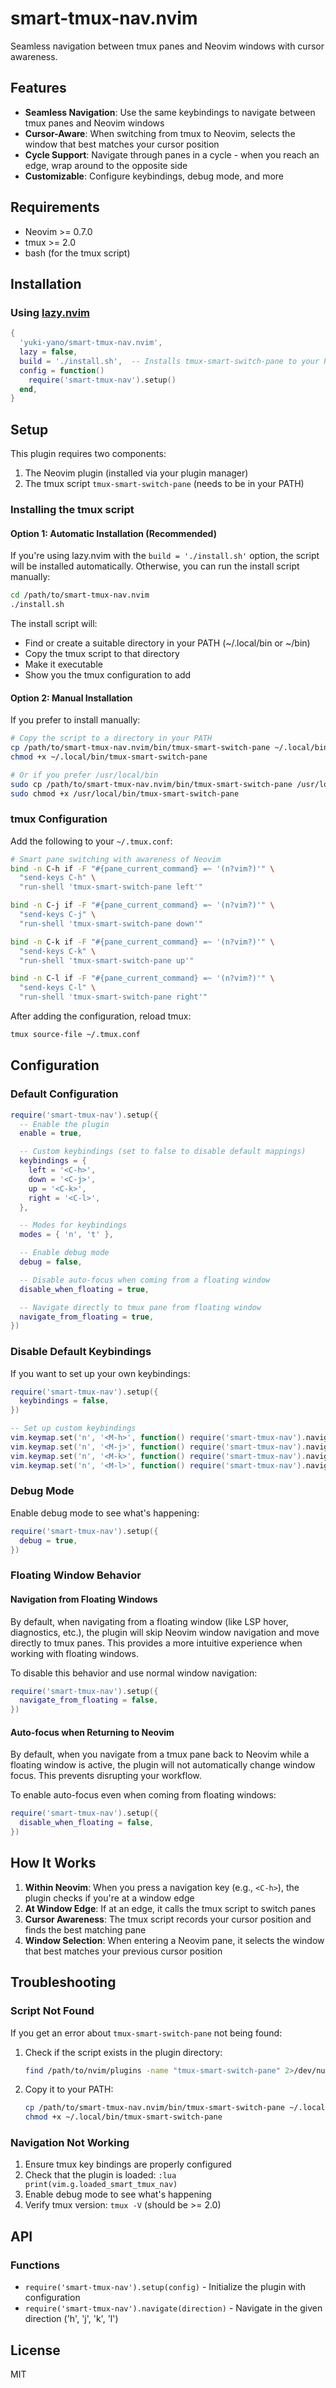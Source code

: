 # smart-tmux-nav.nvim

Seamless navigation between tmux panes and Neovim windows with cursor awareness.

## Features

- **Seamless Navigation**: Use the same keybindings to navigate between tmux panes and Neovim windows
- **Cursor-Aware**: When switching from tmux to Neovim, selects the window that best matches your cursor position
- **Cycle Support**: Navigate through panes in a cycle - when you reach an edge, wrap around to the opposite side
- **Customizable**: Configure keybindings, debug mode, and more

## Requirements

- Neovim >= 0.7.0
- tmux >= 2.0
- bash (for the tmux script)

## Installation

### Using [lazy.nvim](https://github.com/folke/lazy.nvim)

```lua
{
  'yuki-yano/smart-tmux-nav.nvim',
  lazy = false,
  build = './install.sh',  -- Installs tmux-smart-switch-pane to your PATH
  config = function()
    require('smart-tmux-nav').setup()
  end,
}
```

## Setup

This plugin requires two components:
1. The Neovim plugin (installed via your plugin manager)
2. The tmux script `tmux-smart-switch-pane` (needs to be in your PATH)

### Installing the tmux script

#### Option 1: Automatic Installation (Recommended)

If you're using lazy.nvim with the `build = './install.sh'` option, the script will be installed automatically. Otherwise, you can run the install script manually:

```bash
cd /path/to/smart-tmux-nav.nvim
./install.sh
```

The install script will:
- Find or create a suitable directory in your PATH (~/.local/bin or ~/bin)
- Copy the tmux script to that directory
- Make it executable
- Show you the tmux configuration to add

#### Option 2: Manual Installation

If you prefer to install manually:

```bash
# Copy the script to a directory in your PATH
cp /path/to/smart-tmux-nav.nvim/bin/tmux-smart-switch-pane ~/.local/bin/
chmod +x ~/.local/bin/tmux-smart-switch-pane

# Or if you prefer /usr/local/bin
sudo cp /path/to/smart-tmux-nav.nvim/bin/tmux-smart-switch-pane /usr/local/bin/
sudo chmod +x /usr/local/bin/tmux-smart-switch-pane
```

### tmux Configuration

Add the following to your `~/.tmux.conf`:

```bash
# Smart pane switching with awareness of Neovim
bind -n C-h if -F "#{pane_current_command} =~ '(n?vim?)'" \
  "send-keys C-h" \
  "run-shell 'tmux-smart-switch-pane left'"

bind -n C-j if -F "#{pane_current_command} =~ '(n?vim?)'" \
  "send-keys C-j" \
  "run-shell 'tmux-smart-switch-pane down'"

bind -n C-k if -F "#{pane_current_command} =~ '(n?vim?)'" \
  "send-keys C-k" \
  "run-shell 'tmux-smart-switch-pane up'"

bind -n C-l if -F "#{pane_current_command} =~ '(n?vim?)'" \
  "send-keys C-l" \
  "run-shell 'tmux-smart-switch-pane right'"
```

After adding the configuration, reload tmux:

```bash
tmux source-file ~/.tmux.conf
```

## Configuration

### Default Configuration

```lua
require('smart-tmux-nav').setup({
  -- Enable the plugin
  enable = true,

  -- Custom keybindings (set to false to disable default mappings)
  keybindings = {
    left = '<C-h>',
    down = '<C-j>',
    up = '<C-k>',
    right = '<C-l>',
  },

  -- Modes for keybindings
  modes = { 'n', 't' },

  -- Enable debug mode
  debug = false,

  -- Disable auto-focus when coming from a floating window
  disable_when_floating = true,

  -- Navigate directly to tmux pane from floating window
  navigate_from_floating = true,
})
```

### Disable Default Keybindings

If you want to set up your own keybindings:

```lua
require('smart-tmux-nav').setup({
  keybindings = false,
})

-- Set up custom keybindings
vim.keymap.set('n', '<M-h>', function() require('smart-tmux-nav').navigate('h') end)
vim.keymap.set('n', '<M-j>', function() require('smart-tmux-nav').navigate('j') end)
vim.keymap.set('n', '<M-k>', function() require('smart-tmux-nav').navigate('k') end)
vim.keymap.set('n', '<M-l>', function() require('smart-tmux-nav').navigate('l') end)
```

### Debug Mode

Enable debug mode to see what's happening:

```lua
require('smart-tmux-nav').setup({
  debug = true,
})
```

### Floating Window Behavior

#### Navigation from Floating Windows

By default, when navigating from a floating window (like LSP hover, diagnostics, etc.), the plugin will skip Neovim window navigation and move directly to tmux panes. This provides a more intuitive experience when working with floating windows.

To disable this behavior and use normal window navigation:

```lua
require('smart-tmux-nav').setup({
  navigate_from_floating = false,
})
```

#### Auto-focus when Returning to Neovim

By default, when you navigate from a tmux pane back to Neovim while a floating window is active, the plugin will not automatically change window focus. This prevents disrupting your workflow.

To enable auto-focus even when coming from floating windows:

```lua
require('smart-tmux-nav').setup({
  disable_when_floating = false,
})
```

## How It Works

1. **Within Neovim**: When you press a navigation key (e.g., `<C-h>`), the plugin checks if you're at a window edge
2. **At Window Edge**: If at an edge, it calls the tmux script to switch panes
3. **Cursor Awareness**: The tmux script records your cursor position and finds the best matching pane
4. **Window Selection**: When entering a Neovim pane, it selects the window that best matches your previous cursor position

## Troubleshooting

### Script Not Found

If you get an error about `tmux-smart-switch-pane` not being found:

1. Check if the script exists in the plugin directory:
   ```bash
   find /path/to/nvim/plugins -name "tmux-smart-switch-pane" 2>/dev/null
   ```

2. Copy it to your PATH:
   ```bash
   cp /path/to/smart-tmux-nav.nvim/bin/tmux-smart-switch-pane ~/.local/bin/
   chmod +x ~/.local/bin/tmux-smart-switch-pane
   ```

### Navigation Not Working

1. Ensure tmux key bindings are properly configured
2. Check that the plugin is loaded: `:lua print(vim.g.loaded_smart_tmux_nav)`
3. Enable debug mode to see what's happening
4. Verify tmux version: `tmux -V` (should be >= 2.0)

## API

### Functions

- `require('smart-tmux-nav').setup(config)` - Initialize the plugin with configuration
- `require('smart-tmux-nav').navigate(direction)` - Navigate in the given direction ('h', 'j', 'k', 'l')

## License

MIT
